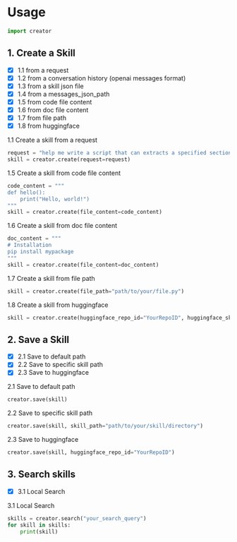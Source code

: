 # Usage
```python
import creator
```
## 1. Create a Skill
- [x] 1.1 from a request
- [x] 1.2 from a conversation history (openai messages format)
- [x] 1.3 from a skill json file
- [x] 1.4 from a messages_json_path
- [x] 1.5 from code file content
- [x] 1.6 from doc file content
- [x] 1.7 from file path
- [x] 1.8 from huggingface

1.1 Create a skill from a request
```python
request = "help me write a script that can extracts a specified section from a PDF file and saves it as a new PDF"
skill = creator.create(request=request)
```

1.5 Create a skill from code file content
```python
code_content = """
def hello():
    print("Hello, world!")
"""
skill = creator.create(file_content=code_content)
```

1.6 Create a skill from doc file content
```python
doc_content = """
# Installation
pip install mypackage
"""
skill = creator.create(file_content=doc_content)
```

1.7 Create a skill from file path
```python
skill = creator.create(file_path="path/to/your/file.py")
```

1.8 Create a skill from huggingface
```python
skill = creator.create(huggingface_repo_id="YourRepoID", huggingface_skill_path="your_skill_path")
```

## 2. Save a Skill
- [x] 2.1 Save to default path
- [x] 2.2 Save to specific skill path
- [x] 2.3 Save to huggingface

2.1 Save to default path
```python
creator.save(skill)
```

2.2 Save to specific skill path
```python
creator.save(skill, skill_path="path/to/your/skill/directory")
```

2.3 Save to huggingface
```python
creator.save(skill, huggingface_repo_id="YourRepoID")
```

## 3. Search skills
- [x] 3.1 Local Search

3.1 Local Search
```python
skills = creator.search("your_search_query")
for skill in skills:
    print(skill)
```
